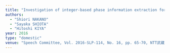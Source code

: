 ```yaml
---
title: "Investigation of integer-based phase information extraction for automatic speaker verification"
authors:
  - "Shiori NAKANO"
  - "Sayaka SHIOTA"
  - "Hitoshi KIYA"
year: 2016
type: "domestic"
venue: "Speech Committee, Vol. 2016-SLP-114, No. 16, pp. 65-70, NTT武蔵野研究開発センタ, 2016-12-20."
---
```

